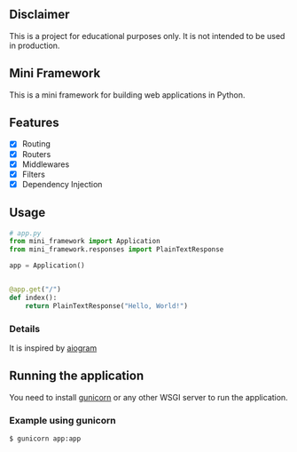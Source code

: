 ## Disclaimer
This is a project for educational purposes only. It is not intended to be used in production.

## Mini Framework
This is a mini framework for building web applications in Python.

## Features
- [x] Routing
- [x] Routers
- [x] Middlewares
- [x] Filters
- [x] Dependency Injection

## Usage
```python
# app.py
from mini_framework import Application
from mini_framework.responses import PlainTextResponse

app = Application()


@app.get("/")
def index():
    return PlainTextResponse("Hello, World!")
```

### Details
It is inspired by [aiogram](https://github.com/aiogram/aiogram)

## Running the application
You need to install [gunicorn](https://gunicorn.org/) or any other WSGI server to run the application.

### Example using gunicorn
```bash
$ gunicorn app:app
```